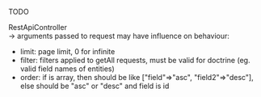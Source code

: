 TODO


RestApiController\
-> arguments passed to request may have influence on behaviour:
- limit: page limit, 0 for infinite
- filter: filters applied to getAll requests, must be valid for doctrine (eg. valid field names of entities)
- order: if is array, then should be like ["field"=>"asc", "field2"=>"desc"], else should be "asc" or "desc" and field is id
